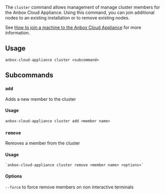 The `cluster` command allows management of manage cluster members for the Anbox Cloud Appliance. Using this command, you can join additional nodes to an existing installation or to remove existing nodes.

 See [How to join a machine to the Anbox Cloud Appliance](https://discourse.ubuntu.com/t/29054) for more information.

 ## Usage

    anbox-cloud-appliance cluster <subcommand>

## Subcommands

### `add`
Adds a new member to the cluster

#### Usage

    anbox-cloud-appliance cluster add <member name>

### `remove`
Removes a member from the cluster

#### Usage

    `anbox-cloud-appliance cluster remove <member name> <options>`

#### Options

 `--force` to force remove members on non interactive terminals
